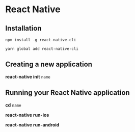 # React Native

## Installation

```
npm install -g react-native-cli
```

```
yarn global add react-native-cli
```

## Creating a new application

**react-native init** `name`

## Running your React Native application

**cd** `name`

**react-native run-ios**

**react-native run-android**
